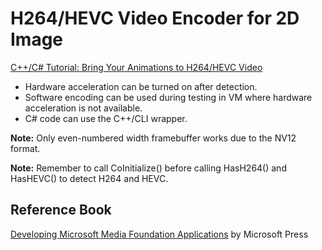 # H264/HEVC Video Encoder for 2D Image

[C++/C# Tutorial: Bring Your Animations to H264/HEVC Video](https://www.codeproject.com/Articles/5161187/Bring-Your-Animations-to-H264-HEVC-Video)

* Hardware acceleration can be turned on after detection.
* Software encoding can be used during testing in VM where hardware acceleration is not available.
* C# code can use the C++/CLI wrapper.

__Note:__ Only even-numbered width framebuffer works due to the NV12 format.

__Note:__ Remember to call CoInitialize() before calling HasH264() and HasHEVC() to detect H264 and HEVC.

## Reference Book

[Developing Microsoft Media Foundation Applications](https://www.amazon.com/gp/product/0735656592/ref=as_li_qf_asin_il_tl?ie=UTF8&tag=qhyti98po-20&creative=9325&linkCode=as2&creativeASIN=0735656592&linkId=3a5b32bf135fdbb0772831efc7e6c96f) by Microsoft Press
